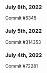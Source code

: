 ### July 8th, 2022

Commit #5345

### July 5th, 2022

Commit #314353


### July 4th, 2022

Commit #72281
